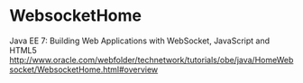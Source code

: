 # WebsocketHome
Java EE 7: Building Web Applications with WebSocket, JavaScript and HTML5 
http://www.oracle.com/webfolder/technetwork/tutorials/obe/java/HomeWebsocket/WebsocketHome.html#overview
